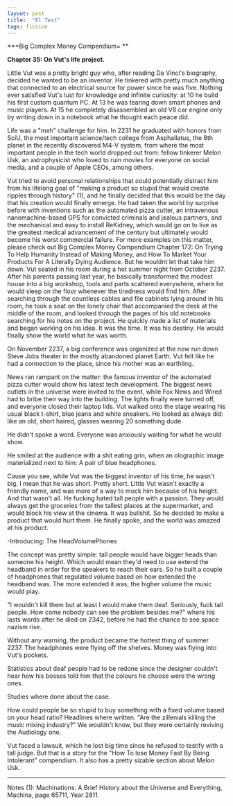 ```yaml
---
layout: post
title:  "El Test"
tags: ficcion
---
```


**=Big Complex Money Compendium= **

**Chapter 35: On Vut's life project.** 

Little Vut was a pretty bright guy who, after reading Da Vinci's biography, decided he wanted to be an inventor.
He tinkered with pretty much anything that connected to an electrical source for power since he was five. Nothing ever satisfied Vut's lust for knowledge and infinite curiosity: at 10 he build his first custom quantum PC. At 13 he was tearing down smart phones and music players. At 15 he completely disassembled an old V8 car engine only by writing down in a notebook what he thought each peace did.

Life was a "meh" challenge for him. In 2231 he graduated with honors from SciU, the most important science/tech college from Asphallatus, the 8th planet in the recently discovered M4-V system, from where the most important people in the tech world dropped out from: fellow tinkerer Melon Usk, an astrophysicist who loved to ruin movies for everyone on social media, and a couple of Apple CEOs, among others.

Vut tried to avoid personal relationships that could potentially distract him from his lifelong goal of "making a product so stupid that would create ripples through history" (1), and he finally decided that this would be the day that his creation would finally emerge. 
He had taken the world by surprise before with inventions such as the automated pizza cutter, an intravenous nanomachine-based GPS for convicted criminals and jealous partners, and the mechanical and easy to install ReKidney, which would go on to live as the greatest medical advancement of the century but ultimately would become his worst commercial failure. For more examples on this matter, please check out Big Complex Money Compendium Chapter 172: On Trying To Help Humanity Instead of Making Money, and How To Market Your Products For A Literally Dying Audience. 
But he wouldnt let that take him down. 
Vut seated in his room during a hot summer night from October 2237.
After his parents passing last year, he basically transformed the modest house into a big workshop, tools and parts scattered everywhere, where he would sleep on the floor whenever the tiredness would find him.
After searching through the countless cables and file cabinets lying around in his room, he took a seat on the lonely chair that accompanied the desk at the middle of the room, and looked through the pages of his old notebooks searching for his notes on the project. He quickly made a list of materials and began working on his idea. It was the time. It was his destiny. He would finally show the world what he was worth.

On November 2237, a big conference was organized at the now run down Steve Jobs theater in the mostly abandoned planet Earth. Vut felt like he had a connection to the place, since his mother was an earthling.

News ran rampant on the matter: the famous inventor of the automated pizza cutter would show his latest tech development. The biggest news outlets in the universe were invited to the event, while Fox News and Wired had to bribe their way into the building.
The lights finally were turned off, and everyone closed their laptop lids. Vut walked onto the stage wearing his usual black t-shirt, blue jeans and white sneakers. He looked as always did: like an old, short haired, glasses wearing 20 something dude.

He didn't spoke a word. Everyone was anxiously waiting for what he would show.

He smiled at the audience with a shit eating grin, when an olographic image materialized next to him:
A pair of blue headphones.


Cause you see, while Vut was the biggest inventor of his time, he wasn't big. I mean that he was short. Pretty short. Little Vut wasn't exactly a friendly name, and was more of a way to mock him because of his height.
And that wasn't all. He fucking hated tall people with a passion. They would always get the groceries from the tallest places at the supermarket, and would block his view at the cinema.
It was bullshit.
So he decided to make a product that would hurt them.
He finally spoke, and the world was amazed at his product. 

-Introducing: The HeadVolumePhones

The concept was pretty simple: tall people would have bigger heads than someone his height. Which would mean they'd need to use extend the headband in order for the speakers to reach their ears.
So he built a couple of headphones that regulated volume based on how extended the headband was. The more extended it was, the higher volume the music would play.

"I wouldn't kill them but at least I would make them deaf. Seriously, fuck tall people. How come nobody can see the problem besides me?" where his lasts words after he died on 2342, before he had the chance to see space nazism rise.


Without any warning, the product became the hottest thing of summer 2237. The headphones were flying off the shelves.
Money was flying into Vut's pockets.

Statistics about deaf people had to be redone since the designer couldn't hear how his bosses told him that the colours he choose were the wrong ones.

Studies where done about the case.

How could people be so stupid to buy something with a fixed volume based on your head ratio?
Headlines where written. "Are the zillenials killing the music mixing industry?"
We wouldn't know, but they were certainly reviving the Audiology one.

Vut faced a lawsuit, which he lost big time since he refused to testify with a tall judge.
But that is a story for the "How To lose Money Fast By Being Intolerant" compendium. It also has a pretty sizable section about Melon Usk.

-------------
Notes
(1): Machinations: A Brief History about the Universe and Everything, Machina, page 65711, Year 2811.

